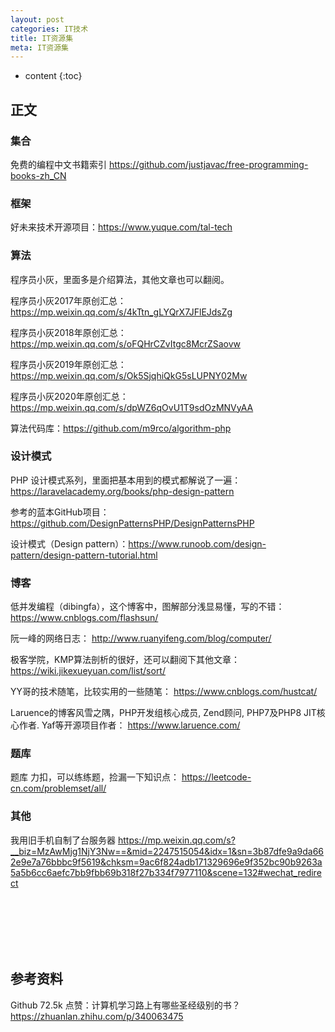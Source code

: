 ```yaml
---
layout: post
categories: IT技术
title: IT资源集
meta: IT资源集
---
```

* content
{:toc}
  
## 正文

### 集合

免费的编程中文书籍索引 <https://github.com/justjavac/free-programming-books-zh_CN>

### 框架

好未来技术开源项目：<https://www.yuque.com/tal-tech>

### 算法

程序员小灰，里面多是介绍算法，其他文章也可以翻阅。

程序员小灰2017年原创汇总：<https://mp.weixin.qq.com/s/4kTtn_gLYQrX7JFlEJdsZg> 

程序员小灰2018年原创汇总：<https://mp.weixin.qq.com/s/oFQHrCZvItgc8McrZSaovw> 

程序员小灰2019年原创汇总：<https://mp.weixin.qq.com/s/Ok5SjqhiQkG5sLUPNY02Mw> 

程序员小灰2020年原创汇总：<https://mp.weixin.qq.com/s/dpWZ6qOvU1T9sdOzMNVyAA> 

算法代码库：<https://github.com/m9rco/algorithm-php> 

### 设计模式

PHP 设计模式系列，里面把基本用到的模式都解说了一遍：<https://laravelacademy.org/books/php-design-pattern> 

参考的蓝本GitHub项目： <https://github.com/DesignPatternsPHP/DesignPatternsPHP> 

设计模式（Design pattern）：<https://www.runoob.com/design-pattern/design-pattern-tutorial.html>

### 博客

低并发编程（dibingfa），这个博客中，图解部分浅显易懂，写的不错：
<https://www.cnblogs.com/flashsun/> 

阮一峰的网络日志： 
<http://www.ruanyifeng.com/blog/computer/> 

极客学院，KMP算法剖析的很好，还可以翻阅下其他文章：
<https://wiki.jikexueyuan.com/list/sort/> 

YY哥的技术随笔，比较实用的一些随笔：
<https://www.cnblogs.com/hustcat/>

Laruence的博客风雪之隅，PHP开发组核心成员, Zend顾问, PHP7及PHP8 JIT核心作者. Yaf等开源项目作者：
<https://www.laruence.com/>

### 题库

题库 力扣，可以练练题，捡漏一下知识点：
<https://leetcode-cn.com/problemset/all/>

### 其他

我用旧手机自制了台服务器 <https://mp.weixin.qq.com/s?__biz=MzAwMjg1NjY3Nw==&mid=2247515054&idx=1&sn=3b87dfe9a9da662e9e7a76bbbc9f5619&chksm=9ac6f824adb171329696e9f352bc90b9263a5a5b6cc6aefc7bb9fbb69b318f27b334f7977110&scene=132#wechat_redirect>






<br/><br/><br/><br/><br/>
## 参考资料

Github 72.5k 点赞：计算机学习路上有哪些圣经级别的书？ <https://zhuanlan.zhihu.com/p/340063475>

